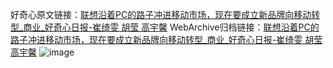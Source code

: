 好奇心原文链接：[联想沿着PC的路子冲进移动市场，现在要成立新品牌向移动转型_商业_好奇心日报-崔绮雯 胡莹 高宇馨](https://www.qdaily.com/articles/2860.html)
WebArchive归档链接：[联想沿着PC的路子冲进移动市场，现在要成立新品牌向移动转型_商业_好奇心日报-崔绮雯 胡莹 高宇馨](http://web.archive.org/web/20190623151600/https://www.qdaily.com/articles/2860.html)
![image](http://ww3.sinaimg.cn/large/007d5XDply1g3v6ods4d8j30qbcmpnpe)
